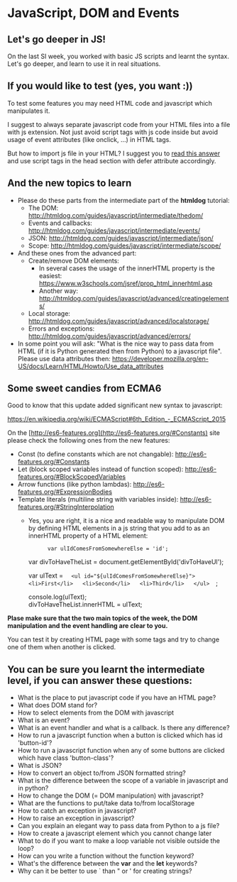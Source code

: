# JavaScript, DOM and Events

## Let's go deeper in JS!

On the last SI week, you worked with basic JS scripts and learnt the syntax. Let's go deeper, and learn to use it in real situations.

## If you would like to test (yes, you want :))

To test some features you may need HTML code and javascript which manipulates it.

I suggest to always separate javascript code from your HTML files into a file with js extension. Not just avoid script tags with js code inside but avoid usage of event attributes (like onclick, ...) in HTML tags.

But how to import js file in your HTML? I suggest you to [read this answer](https://stackoverflow.com/a/24070373) and use script tags in the head section with defer attribute accordingly.

## And the new topics to learn

  * Please do these parts from the intermediate part of the **htmldog** tutorial: 
    * The DOM: <http://htmldog.com/guides/javascript/intermediate/thedom/>
    * Events and callbacks: <http://htmldog.com/guides/javascript/intermediate/events/>
    * JSON: <http://htmldog.com/guides/javascript/intermediate/json/>
    * Scope: <http://htmldog.com/guides/javascript/intermediate/scope/>
  * And these ones from the advanced part: 
    * Create/remove DOM elements: 
      * In several cases the usage of the innerHTML property is the easiest: <https://www.w3schools.com/jsref/prop_html_innerhtml.asp>
      * Another way: <http://htmldog.com/guides/javascript/advanced/creatingelements/>
    * Local storage: <http://htmldog.com/guides/javascript/advanced/localstorage/>
    * Errors and exceptions: <http://htmldog.com/guides/javascript/advanced/errors/>
  * In some point you will ask: "What is the nice way to pass data from HTML (if it is Python generated then from Python) to a javascript file". Please use data attributes then: <https://developer.mozilla.org/en-US/docs/Learn/HTML/Howto/Use_data_attributes>



## Some sweet candies from ECMA6

Good to know that this update added significant new syntax to javascript:

<https://en.wikipedia.org/wiki/ECMAScript#6th_Edition_-_ECMAScript_2015>

On the [http://es6-features.org](http://es6-features.org/#Constants) site please check the following ones from the new features:

  * Const (to define constants which are not changable): <http://es6-features.org/#Constants>
  * Let (block scoped variables instead of function scoped): <http://es6-features.org/#BlockScopedVariables>
  * Arrow functions (like python lambdas): <http://es6-features.org/#ExpressionBodies>
  * Template literals (multiline string with variables inside): <http://es6-features.org/#StringInterpolation>
    * Yes, you are right, it is a nice and readable way to manipulate DOM by defining HTML elements in a js string that you add to as an innerHTML property of a HTML element:  

        
                var ulIdComesFromSomewhereElse = 'id';  
        var divToHaveTheList = document.getElementById('divToHaveUl');  
          
        var ulText = `  
            <ul id="${ulIdComesFromSomewhereElse}">  
                <li>First</li>  
                <li>Second</li>  
                <li>Third</li>  
            </ul>  
        `;  
          
        console.log(ulText);  
        divToHaveTheList.innerHTML = ulText;




**Plase make sure that the two main topics of the week, the DOM manipulation and the event handling are clear to you.**

You can test it by creating HTML page with some tags and try to change one of them when another is clicked.

## You can be sure you learnt the intermediate level, if you can answer these questions:

  * What is the place to put javascript code if you have an HTML page?
  * What does DOM stand for?
  * How to select elements from the DOM with javascript
  * What is an event?
  * What is an event handler and what is a callback. Is there any difference?
  * How to run a javascript function when a button is clicked which has id 'button-id'?
  * How to run a javascript function when any of some buttons are clicked which have class 'button-class'?
  * What is JSON?
  * How to convert an object to/from JSON formatted string?
  * What is the difference between the scope of a variable in javascript and in python?
  * How to change the DOM (= DOM manipulation) with javascript?
  * What are the functions to put/take data to/from localStorage
  * How to catch an exception in javascript?
  * How to raise an exception in javascript?
  * Can you explain an elegant way to pass data from Python to a js file?
  * How to create a javascript element which you cannot change later
  * What to do if you want to make a loop variable not visible outside the loop?
  * How can you write a function without the function keyword?
  * What's the difference between the **var** and the **let** keywords?
  * Why can it be better to use ` than " or ' for creating strings?


